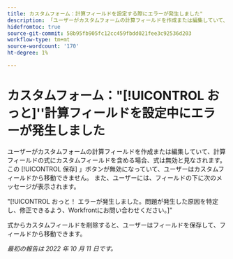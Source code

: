 ```yaml
---
title: カスタムフォーム：計算フィールドを設定する際にエラーが発生しました"
description: 「ユーザーがカスタムフォームの計算フィールドを作成または編集していて、計算フィールドの式にカスタムフィールドを含める場合、式は無効と見なされます。 「保存」ボタンは無効になっており、ユーザーはカスタムフィールドから移動できません。 さらに、フィールドの下に Whoops メッセージが表示されます。」
hidefromtoc: true
source-git-commit: 58b95fb905fc12cc459fbdd021fee3c92536d203
workflow-type: tm+mt
source-wordcount: '170'
ht-degree: 1%

---
```



# カスタムフォーム：&quot;[!UICONTROL おっと]&#39;&#39;計算フィールドを設定中にエラーが発生しました

ユーザーがカスタムフォームの計算フィールドを作成または編集していて、計算フィールドの式にカスタムフィールドを含める場合、式は無効と見なされます。 この [!UICONTROL 保存] 」ボタンが無効になっていて、ユーザーはカスタムフィールドから移動できません。 また、ユーザーには、フィールドの下に次のメッセージが表示されます。

&quot;[!UICONTROL おっと！ エラーが発生しました。問題が発生した原因を特定し、修正できるよう、Workfrontにお問い合わせください。]&quot;

式からカスタムフィールドを削除すると、ユーザーはフィールドを保存して、フィールドから移動できます。

_最初の報告は 2022 年 10 月 11 日です。_

